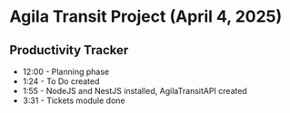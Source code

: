 # Agila Transit Project (April 4, 2025)


## Productivity Tracker
- 12:00 - Planning phase
- 1:24 - To Do created
- 1:55 - NodeJS and NestJS installed, AgilaTransitAPI created
- 3:31 - Tickets module done